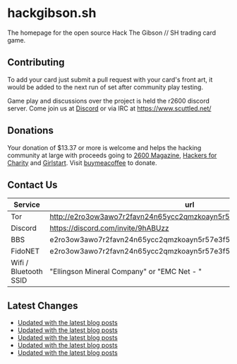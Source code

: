 # hackgibson.sh
The homepage for the open source Hack The Gibson // SH trading card game.


## Contributing

To add your card just submit a pull request with your card's front art, it would be added to the next run of set after community play testing.

Game play and discussions over the project is held the r2600 discord server. Come join us at [Discord](https://discord.com/invite/9hABUzz) or via IRC at https://www.scuttled.net/


## Donations

Your donation of $13.37 or more is welcome and helps the hacking community at large with proceeds going to [2600 Magazine](https://2600.com/), [Hackers for Charity](https://hackersforcharity.org) and [Girlstart](https://girlstart.org).  Visit [buymeacoffee](https://www.buymeacoffee.com/hackgibson.sh) to donate.


## Contact Us

Service | url
-|-
Tor | http://e2ro3ow3awo7r2favn24n65ycc2qmzkoayn5r57e3f56nvjwdcgg32ad.onion
Discord | https://discord.com/invite/9hABUzz
BBS | e2ro3ow3awo7r2favn24n65ycc2qmzkoayn5r57e3f56nvjwdcgg32ad.onion:23
FidoNET | e2ro3ow3awo7r2favn24n65ycc2qmzkoayn5r57e3f56nvjwdcgg32ad.onion:24554
Wifi / Bluetooth SSID | "Ellingson Mineral Company" or "EMC Net - <fidonet address>"

## Latest Changes
<!-- BLOG-POST-LIST:START -->
- [Updated with the latest blog posts](https://github.com/DFW2600/hackgibson.sh/commit/1b7bf7851568799a08edf1df4ef4f20883bbd9c5)
- [Updated with the latest blog posts](https://github.com/DFW2600/hackgibson.sh/commit/a187a5f565d425d594c155b9aef512d81ca707bb)
- [Updated with the latest blog posts](https://github.com/DFW2600/hackgibson.sh/commit/b7aacd5b4c53f463a557113d2f3d99978e2aaf21)
- [Updated with the latest blog posts](https://github.com/DFW2600/hackgibson.sh/commit/7cc1a5442edf94ad688c75e56db32c4f17e9452d)
- [Updated with the latest blog posts](https://github.com/DFW2600/hackgibson.sh/commit/ac8b18ce4b9ee22d413f94a837a801e6b1803519)
<!-- BLOG-POST-LIST:END -->
